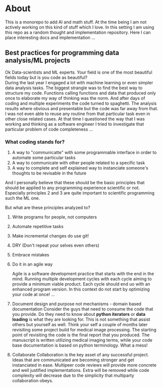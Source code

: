 # About
This is a monorepo to add AI and math stuff. At the time being I am not actively working on this kind of stuff which I love. In this setting I am using this repo as a random thought and implementation repository. Here I can place interesting docs and implementation ...

## Best practices for programming data analysis/ML projects

Ok Data-scientists and ML experts. Your field is one of the most beautiful fields today but is you code as beautiful?  
During the last year I engaged a lot with machine learning or even simpler data analysis tasks. The biggest strangle was to find the best way to structure my code. Functions calling functions and data that produced only once to elaborate my way of thinking was the norm. And after days of coding and multiple experiments the code turned to spaghetti. The analysis results where obvious and presentable but the code was far away from that. I was not even able to reuse any routine from that particular task even in other close related cases. At that time I questioned the way that I was working and thinking as a software engineer I tried to investigate that particular problem of code completeness ...

### What coding stands for?
1. A way to "communicatte" with some programmable interface in order to automate some particular tasks
2. A way to communicate with other people related to a specific task
3. A way to complete and self explained way to instanciate someone's thoughts to be revisable in the future

And I personally believe that these should be the basic principles that should be applied to any programming experience scientific
or not. Especially principles 2 and 3 are quite important to scientific programming such the ML one.

But what are these principles analyzed to?
1. Write programs for people, not computers
2. Automate repetitive tasks
3. Make incremental changes do use git!
4. DRY (Don't repeat your selves even others)
5. Embrace mistakes
6. Do it in an agile way
   
   Agile is a software development practice that starts with the end in the mind. Running multiple development cycles with each cycle
   aiming to provide a minimum viable product. Each cycle should end uo with an enhanced program version. 
   In this context do not start by optimizing your code at once! ... 

7. Document design and purpose not mechanisms - domain based documentation
   Consider the guys that need to consume the code that you provide. Do they need to know about **python iterators** or **data loading** is what they are looking for. 
   This is not something that assist others but yourself as well. Think your self a couple of months later revisiting some project build for medical image processing. The starting point of revisiting the code is the final report that you produced. The manuscript is written utilizing medical imaging terms, while your code base documentation is based on python terminology. What a mess!

8. Collaborate
   Collaboration is the key asset of any successful project. Ideas that are communicated are becoming stronger and get instanciated in ease. 
   Multipeer code reviews will provide more concrete and well justified implementations. Extra will be removed while code complexity will decrease
   due to the simplicity that multiparty collaboration obeys.
